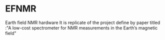 # EFNMR
Earth field NMR hardware
It is replicate of the project define by paper titled :"A low-cost spectrometer for NMR measurements in the Earth’s magnetic field"
